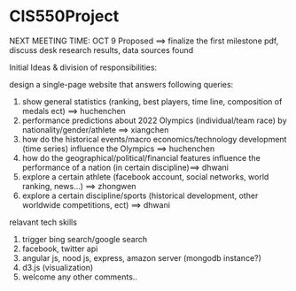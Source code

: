 # CIS550Project

NEXT MEETING TIME:
OCT 9 Proposed ==> finalize the first milestone pdf, discuss desk research results, data sources found 


Initial Ideas & division of responsibilities: 

design a single-page website that answers following queries:
1. show general statistics (ranking, best players, time line, composition of medals ect)  ==> huchenchen
2. performance predictions about 2022 Olympics (individual/team race) by nationality/gender/athlete ==> xiangchen 
3. how do the historical events/macro economics/technology development (time series) influence the Olympics ==> huchenchen
4. how do the geographical/political/financial features influence the performance of a nation (in certain discipline)==> dhwani
5. explore a certain athlete (facebook account, social networks, world ranking, news…)  ==> zhongwen
6. explore a certain discipline/sports (historical development, other worldwide competitions, ect)  ==> dhwani


relavant tech skills

1. trigger bing search/google search
2. facebook, twitter api
3. angular js, nood js, express, amazon server (mongodb instance?) 
4. d3.js (visualization)
5. welcome any other comments..
